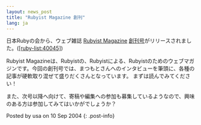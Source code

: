 ```yaml
---
layout: news_post
title: "Rubyist Magazine 創刊"
lang: ja
---
```


日本Rubyの会から、ウェブ雑誌 [Rubyist Magazine][1]
[創刊号][2]がリリースされました。([\[ruby-list:40045\]][3])

Rubyist
Magazineは、Rubyistの、Rubyistによる、Rubyistのためのウェブマガジンです。今回の創刊号では、まつもとさんへのインタビューを筆頭に、各種の記事が硬軟取り混ぜて盛りだくさんとなっています。
まずは読んでみてください！

また、次号以降へ向けて、寄稿や編集への参加も募集しているようなので、興味のある方は参加してみてはいかがでしょうか？

Posted by usa on 10 Sep 2004
{: .post-info}



[1]: http://jp.rubyist.net/magazine/ 
[2]: http://jp.rubyist.net/magazine/?0001 
[3]: http://blade.nagaokaut.ac.jp/cgi-bin/scat.rb/ruby/ruby-list/40045 
